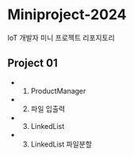 # Miniproject-2024
IoT 개발자 미니 프로젝트 리포지토리


## Project 01
- 1. ProductManager

- 2. 파일 입출력

- 3. LinkedList

- 3. LinkedList 파일분할